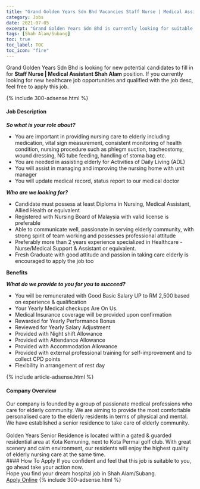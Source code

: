 ```yaml
---
title: "Grand Golden Years Sdn Bhd Vacancies Staff Nurse | Medical Assistant Shah Alam" 
category: Jobs 
date: 2021-07-05 
excerpt: "Grand Golden Years Sdn Bhd is currently looking for suitable person to fill in the Staff Nurse | Medical Assistant Shah Alam which positioned at Shah Alam/Subang" 
tags: [Shah Alam/Subang] 
toc: true 
toc_label: TOC 
toc_icon: "fire" 
--- 
```


<p>Grand Golden Years Sdn Bhd is looking for new potential candidates to fill in for <b>Staff Nurse | Medical Assistant Shah Alam</b> position. If you currently looking for new healthcare job opportunities and qualified with the job desc, feel free to apply this job.
</p>{% include 300-adsense.html %} 
<div><div><h4>Job Description</h4></div><div><div><span><div><p><strong><em>So what is your role about?</em></strong></p><ul><li>You are important in providing nursing care to elderly including medication, vital sign measurement, consistent monitoring of health condition, nursing procedure such as phlegm suction, tracheostomy, wound dressing, NG tube feeding, handling of stoma bag etc.</li><li>You are needed in assisting elderly for Activities of Daily Living (ADL)</li><li>You will assist in managing and improving the nursing home with unit manager</li><li>You will update medical record, status report to our medical doctor</li></ul><p><strong><em>Who are we looking for?</em></strong></p><ul><li>Candidate must possess at least Diploma in Nursing, Medical Assistant, Allied Health or equivalent</li><li>Registered with Nursing Board of Malaysia with valid license is preferable</li><li>Able to communicate well, passionate in serving elderly community, with strong spirit of team working and possesses professional attitude</li><li>Preferably more than 2 years experience specialized in Healthcare - Nurse/Medical Support &amp; Assistant or equivalent.</li><li>Fresh Graduate with good attitude and passion in taking care elderly is encouraged to apply the job too</li></ul><p><strong>Benefits</strong></p><p><strong><em>What do we provide to you for you to succeed?</em></strong></p><ul><li>You will be remunerated with Good Basic Salary UP to RM 2,500 based on experience &amp; qualification</li><li>Your Yearly Medical checkups Are On Us.</li><li>Medical Insurance coverage will be provided upon confirmation</li><li>Rewarded for Yearly Performance Bonus</li><li>Reviewed for Yearly Salary Adjustment</li><li>Provided with Night shift Allowance</li><li>Provided with Attendance Allowance</li><li>Provided with Accommodation Allowance</li><li>Provided with external professional training for self-improvement and to collect CPD points</li><li>Flexibility in arrangement of rest day</li></ul></div></span></div></div></div> 
{% include article-adsense.html %} 
<div><div><h4>Company Overview</h4></div><div><div><span><div><div>Our company is founded by a group of passionate medical professions who care for elderly community. We are aiming to provide the most comfortable personalised care to the elderly residents in terms of physical and mental.&#160;<br>
We have established a senior residence to take care of elderly community.<br>
<br>
Golden Years Senior Residence is located within a gated &amp; guarded residential area at Kota Kemuning, next to Kota Permai golf club. With great scenery and calm environment, our residents will enjoy the highest quality of elderly nursing care at the same time.&#160;</div></div></span></div></div></div> 
#### How To Apply 
If you confident and feel that this job is suitable to you, go ahead take your action now. <br/> 
Hope you find your dream hospital job in Shah Alam/Subang. <br/> 
<a href="https://www.jobstreet.com.my/en/job/staff-nurse-%7C-medical-assistant-shah-alam-4597698?jobId=jobstreet-my-job-4597698" class="btn btn--warning" target="_blank" rel="nofollow noopenner">Apply Online</a> 
{% include 300-adsense.html %} 